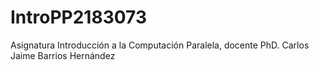# IntroPP2183073
Asignatura Introducción a la Computación Paralela, docente PhD. Carlos Jaime Barrios Hernández 
